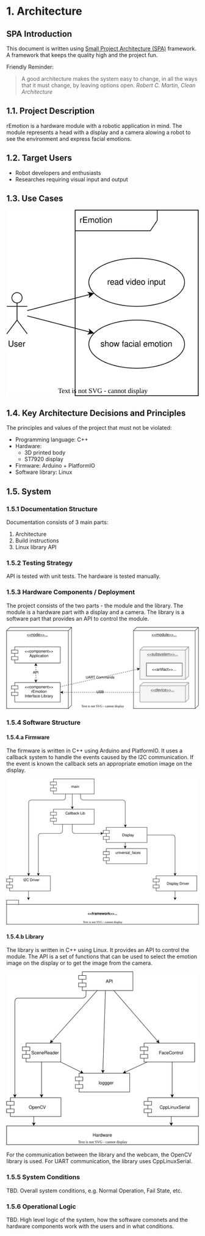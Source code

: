 # 1. Architecture

## SPA Introduction

This document is written using [Small Project Architecture (SPA)](https://github.com/an-dr/spa) framework. A framework that keeps the quality high and the project fun.

Friendly Reminder:

> A good architecture makes the system easy to change, in all the ways that it must change, by leaving options open.
> *Robert C. Martin, Clean Architecture*

## 1.1. Project Description

rEmotion is a hardware module with a robotic application in mind. The module represents a head with a display and a camera alowing a robot to see the environment and express facial emotions.

## 1.2. Target Users

- Robot developers and enthusiasts
- Researches requiring visual input and output

## 1.3. Use Cases

![uc1](architecture/use-case.drawio.svg)

## 1.4. Key Architecture Decisions and Principles

The principles and values of the project that must not be violated:

- Programming language: C++
- Hardware:
    - 3D printed body
    - ST7920 display
- Firmware: Arduino + PlatformIO
- Software library: Linux

## 1.5. System

### 1.5.1 Documentation Structure

Documentation consists of 3 main parts:

1. Architecture
2. Build instructions
3. Linux library API

### 1.5.2 Testing Strategy

API is tested with unit tests. The hardware is tested manually.

### 1.5.3 Hardware Components / Deployment

The project consists of the two parts - the module and the library. The module is a hardware part with a display and a camera. The library is a software part that provides an API to control the module.

![depl](architecture/deployment.drawio.svg)

### 1.5.4 Software Structure

#### 1.5.4.a Firmware

The firmware is written in C++ using Arduino and PlatformIO. It uses a callback system to handle the events caused by the I2C communication. If the event is known the callback sets an appropriate emotion image on the display.

![comp-fw](architecture/components-fw.drawio.svg)

#### 1.5.4.b Library

The library is written in C++ using Linux. It provides an API to control the module. The API is a set of functions that can be used to select the emotion image on the display or to get the image from the camera.

![comp-sw](architecture/components-sw.drawio.svg)

For the communication between the library and the webcam, the OpenCV library is used. For UART communication, the library uses CppLinuxSerial.

### 1.5.5 System Conditions

TBD. Overall system conditions, e.g. Normal Operation, Fail State, etc.

### 1.5.6 Operational Logic

TBD. High level logic of the system, how the software comonets and the hardware components work with the users and in what conditions.

